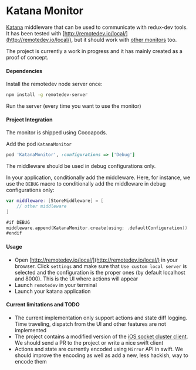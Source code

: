 # Katana Monitor

[Katana](https://github.com/BendingSpoons/katana-lib-swift/) middleware that can be used to communicate with redux-dev tools. It has been tested with  [http://remotedev.io/local/](http://remotedev.io/local/), but it should work with [other monitors]( https://github.com/zalmoxisus/remote-redux-devtools#monitoring) too.

The project is currently a work in progress and it has mainly created as a proof of concept.

#### Dependencies

Install the remotedev node server once:

```sh
npm install -g remotedev-server
```

Run the server (every time you want to use the monitor)

#### Project Integration
The monitor is shipped using Cocoapods.

Add the pod `KatanaMonitor`

```ruby
pod 'KatanaMonitor', :configurations => ['Debug']
```

The middleware should be used in debug configurations only.

In your application, conditionally add the middleware. Here, for instance, we use the `DEBUG` macro to conditionally add the middleware in debug configurations only:

```swift
var middleware: [StoreMiddleware] = [
	// other middleware
]

#if DEBUG
middleware.append(KatanaMonitor.create(using: .defaultConfiguration))
#endif
```



#### Usage

* Open [http://remotedev.io/local/](http://remotedev.io/local/) in your browser. Click `settings` and make sure that `Use custom local server` is selected and the configuration is the proper ones (by default localhost and 8000). This is the UI where actions will appear
* Launch `remotedev` in your terminal
* Launch your katana application



#### Current limitations and TODO

* The current implementation only support actions and state diff logging. Time traveling, dispatch from the UI and other features are not implemented
* The project contains a modified version of the [iOS socket cluster client](https://github.com/abpopov/SocketCluster-ios-client). We should send a PR to the project or write a nice swift client
* Actions and state are currently encoded using `Mirror` API in swift. We should improve the encoding as well as add a new, less hackish, way to encode them
